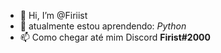 - 👋 Hi, I’m @Firiist
- 🌱 atualmente estou aprendendo: *Python*
- 📫 Como chegar até mim Discord **Firist#2000**


